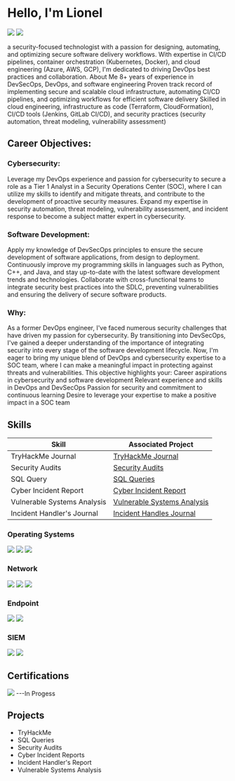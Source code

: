 # Hello, I'm Lionel
<a href="https://www.linkedin.com/in/lionel-kitio"><img src="https://img.shields.io/badge/-LinkedIn-0072b1?&style=for-the-badge&logo=linkedin&logoColor=white" /></a>
<a href="https://docs.google.com/document/d/1WJh-I3PeSuzVGn-PS0M8v7QZgFdGsVHMqzg2p0IRK1M/edit?usp=sharing"><img src="https://img.shields.io/badge/-Resume-blue" /></a>

a security-focused technologist with a passion for designing, automating, and optimizing secure software delivery workflows. With expertise in CI/CD pipelines, container orchestration (Kubernetes, Docker), and cloud engineering (Azure, AWS, GCP), I'm dedicated to driving DevOps best practices and collaboration.
About Me
8+ years of experience in DevSecOps, DevOps, and software engineering
Proven track record of implementing secure and scalable cloud infrastructure, automating CI/CD pipelines, and optimizing workflows for efficient software delivery
Skilled in cloud engineering, infrastructure as code (Terraform, CloudFormation), CI/CD tools (Jenkins, GitLab CI/CD), and security practices (security automation, threat modeling, vulnerability assessment)


## Career Objectives:
### Cybersecurity:
Leverage my DevOps experience and passion for cybersecurity to secure a role as a Tier 1 Analyst in a Security Operations Center (SOC), where I can utilize my skills to identify and mitigate threats, and contribute to the development of proactive security measures.
Expand my expertise in security automation, threat modeling, vulnerability assessment, and incident response to become a subject matter expert in cybersecurity.
### Software Development:
Apply my knowledge of DevSecOps principles to ensure the secure development of software applications, from design to deployment.
Continuously improve my programming skills in languages such as Python, C++, and Java, and stay up-to-date with the latest software development trends and technologies.
Collaborate with cross-functional teams to integrate security best practices into the SDLC, preventing vulnerabilities and ensuring the delivery of secure software products.
### Why:
As a former DevOps engineer, I've faced numerous security challenges that have driven my passion for cybersecurity. By transitioning into DevSecOps, I've gained a deeper understanding of the importance of integrating security into every stage of the software development lifecycle. Now, I'm eager to bring my unique blend of DevOps and cybersecurity expertise to a SOC team, where I can make a meaningful impact in protecting against threats and vulnerabilities.
This objective highlights your:
Career aspirations in cybersecurity and software development
Relevant experience and skills in DevOps and DevSecOps
Passion for security and commitment to continuous learning
Desire to leverage your expertise to make a positive impact in a SOC team

## Skills

| Skill                                         | Associated Project         |
|-----------------------------------------------|----------------------------|
| TryHackMe Journal          | <a href="https://github.com/Mhermann716/TryHackMe-Journal/blob/main/README.md">TryHackMe Journal</a>|
| Security Audits | <a href="https://github.com/Mhermann716/Security-Audit/blob/main/README.md">Security Audits</a>|
| SQL Query         | <a href="https://github.com/Mhermann716/SQL-Querys">SQL Queries</a>|
| Cyber Incident Report       | <a href="https://github.com/Mhermann716/Cyber-Incident-Report">Cyber Incident Report</a>|
| Vulnerable Systems Analysis                  | <a href="https://github.com/Mhermann716/Vulnerable-System-Analysis">Vulnerable Systems Analysis</a>|
| Incident Handler's Journal | <a href="https://github.com/Mhermann716/Incident_Handlers_Journal">Incident Handles Journal</a>|

### Operating Systems
<div>
    <img src="https://img.shields.io/badge/-Linux-FCC624?&style=for-the-badge&logo=Linux&logoColor=black" />
    <img src="https://img.shields.io/badge/-Windows-0078D6?&style=for-the-badge&logo=Windows&logoColor=white" />
    <img src="https://img.shields.io/badge/-macOS-000000?&style=for-the-badge&logo=Apple&logoColor=white" />
</div>

### Network
<div>
    <img src="https://img.shields.io/badge/-Wireshark-1679A7?&style=for-the-badge&logo=Wireshark&logoColor=white" />
    <img src="https://img.shields.io/badge/-Suricata-EF3B2D?&style=for-the-badge&logo=Suricata&logoColor=white" />
    <img src="https://img.shields.io/badge/-Zeek-777BB4?&style=for-the-badge&logo=Zeek&logoColor=white" />
</div>

### Endpoint
<div>
    <img src="https://img.shields.io/badge/-Microsoft_Defender_for_Endpoint-00A4EF?&style=for-the-badge&logo=Microsoft&logoColor=white" />
    <img src="https://img.shields.io/badge/-Velociraptor-4B275F?&style=for-the-badge&logo=Velociraptor&logoColor=white" />
</div>

### SIEM
<div>
    <img src="https://img.shields.io/badge/-Splunk-000000?&style=for-the-badge&logo=Splunk&logoColor=white" />
    <img src="https://img.shields.io/badge/-ArcSight-8E8E8E?&style=for-the-badge&logo=MicroFocus&logoColor=white" />
</div>

## Certifications

<div>
<img src="https://img.shields.io/badge/-Google%20Cyber%20Security%20Certificate-4285F4?&style=for-the-badge&logo=Google&logoColor=white" /> ---In Progess
</div>

## Projects
- TryHackMe
- SQL Queries
- Security Audits
- Cyber Incident Reports
- Incident Handler's Report
- Vulnerable Systems Analysis
